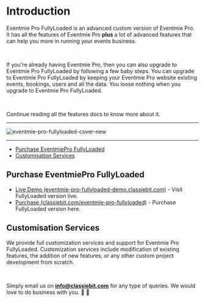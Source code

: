 # Introduction

Eventmie Pro FullyLoaded is an advanced custom version of Eventmie Pro. It has all the features of Eventmie Pro **plus** a lot of advanced features that can help you more in running your events business.

<br>

If you're already having Eventmie Pro, then you can also upgrade to Eventmie Pro FullyLoaded by following a few baby steps. You can upgrade to Eventmie Pro FullyLoaded by keeping your Eventmie Pro website existing events, bookings, users and all the data. You loose nothing when you upgrade to Eventmie Pro FullyLoaded.

<br>

Continue reading all the features docs to know more about it.

---

![eventmie-pro-fullyloaded-cover-new](/images/fullyloaded/eventmie-pro-fullyloaded-cover-new.webp "eventmie-pro-fullyloaded-cover-new")

---

- [Purchase EventmiePro FullyLoaded](#Purchase-EventmiePro-FullyLoaded)
- [Customisation Services](#customisation-services)



<a name="Purchase-EventmiePro-FullyLoaded"></a>
## Purchase EventmiePro FullyLoaded


+ [Live Demo (eventmie-pro-fullyloaded-demo.classiebit.com)](https://eventmie-pro-fullyloaded-demo.classiebit.com) - Visit FullyLoaded version live.
+ [Purchase (classiebit.com/eventmie-pro-fullyloaded)](https://classiebit.com/eventmie-pro-fullyloaded) -  Purchase FullyLoaded version here.


<a name="customisation-services"></a>
## Customisation Services

We provide full customization services and support for Eventmie Pro FullyLoaded. Customization services include modification of existing features, the addition of new features, or any other custom project development from scratch.

<br>

Simply email us on **info@classiebit.com** for any type of queries. We would love to do business with you. 🙏 🤝 